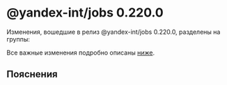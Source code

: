 # @yandex-int/jobs 0.220.0

<!-- ЧЕЛОВЕЧЕСКОЕ ВСТУПЛЕНИЕ -->

Изменения, вошедшие в релиз @yandex-int/jobs 0.220.0, разделены на группы:

Все важные изменения подробно описаны [ниже](#Пояснения).

## Пояснения

